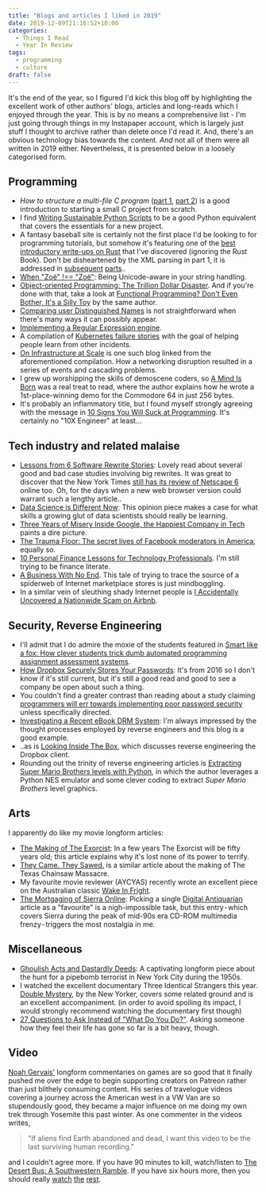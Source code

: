 ```yaml
---
title: "Blogs and articles I liked in 2019"
date: 2019-12-09T21:16:52+10:00
categories:
  - Things I Read
  - Year In Review
tags:
  - programming
  - culture
draft: false
---
```

It's the end of the year, so I figured I'd kick this blog off by highlighting the excellent work of other authors' blogs, articles and long-reads which I enjoyed through the year. This is by no means a comprehensive list - I'm just going through things in my Instapaper account, which is largely just stuff I thought to archive rather than delete once I'd read it. And, 
there's an obvious technology bias towards the content. *And* not all of them were all written in 2019 either. Nevertheless, it is presented below in a loosely categorised form.

## Programming

* *How to structure a multi-file C program* ([part 1](https://opensource.com/article/19/7/structure-multi-file-c-part-1), [part 2](https://opensource.com/article/19/7/structure-multi-file-c-part-2)) is a good introduction to starting a small C project from scratch.
* I find [Writing Sustainable Python Scripts](https://vincent.bernat.ch/en/blog/2019-sustainable-python-script) to be a good Python equivalent that covers the essentials for a new project.
* A fantasy baseball site is certainly not the first place I'd be looking to for programming tutorials, but somehow it's featuring one of the [best introductory write-ups on Rust](https://tht.fangraphs.com/baseball-coding-with-rust-intro/) that I've discovered (ignoring the Rust Book). Don't be disheartened by the XML parsing in part 1, it is addressed in [subsequent](https://tht.fangraphs.com/baseball-coding-with-rust-part-2/) [parts](https://tht.fangraphs.com/baseball-coding-with-rust-part-3/)..
* [When "Zoë" !== "Zoë"](https://withblue.ink/2019/03/11/why-you-need-to-normalize-unicode-strings.html): Being Unicode-aware in your string handling.
* [Object-oriented Programming: The Trillion Dollar Disaster](https://medium.com/better-programming/object-oriented-programming-the-trillion-dollar-disaster-92a4b666c7c7?). And if you're done with that, take a look at [Functional Programming? Don't Even Bother, It's a Silly Toy](https://medium.com/better-programming/fp-toy-7f52ea0a947e) by the same author.
* [Comparing user Distinguished Names](https://frasertweedale.github.io/blog-redhat/posts/2019-05-28-a-dn-is-not-a-string.html) is not straightforward when there's many ways it can possibly appear. 
* [Implementing a Regular Expression engine](https://deniskyashif.com/implementing-a-regular-expression-engine/).
* A compilation of [Kubernetes failure stories](https://github.com/hjacobs/kubernetes-failure-stories) with the goal of helping people learn from other incidents.
* [On Infrastructure at Scale](https://medium.com/@daniel.p.woods/on-infrastructure-at-scale-a-cascading-failure-of-distributed-systems-7cff2a3cd2df) is one such blog linked from the aforementioned compilation. How a networking disruption resulted in a series of events and cascading problems.
* I grew up worshipping the skills of demoscene coders, so [A Mind Is Born](https://linusakesson.net/scene/a-mind-is-born/) was a real treat to read, where the author explains how he wrote a 1st-place-winning demo for the Commodore 64 in just 256 bytes.
* It's probably an inflammatory title, but I found myself strongly agreeing with the message in [10 Signs You Will Suck at Programming](https://blog.usejournal.com/10-signs-you-will-suck-at-programming-5497a6a52c5c). It's certainly no "10X Engineer" at least...

## Tech industry and related malaise

* [Lessons from 6 Software Rewrite Stories](https://medium.com/@herbcaudill/lessons-from-6-software-rewrite-stories-635e4c8f7c22): Lovely read about several good and bad case studies involving big rewrites. It was great to discover that the New York Times [still has its review of Netscape 6](https://www.nytimes.com/2000/11/30/technology/state-of-the-art-netscape-6-browser-mixed-bag.html) online too. Oh, for the days when a new web browser version could warrant such a lengthy article..
* [Data Science is Different Now](https://veekaybee.github.io/2019/02/13/data-science-is-different/): This opinion piece makes a case for what skills a growing glut of data scientists should really be learning.
* [Three Years of Misery Inside Google, the Happiest Company in Tech](https://www.wired.com/story/inside-google-three-years-misery-happiest-company-tech/) paints a dire picture.
* [The Trauma Floor: The secret lives of Facebook moderators in America](https://www.theverge.com/2019/2/25/18229714/cognizant-facebook-content-moderator-interviews-trauma-working-conditions-arizona), equally so.
* [10 Personal Finance Lessons for Technology Professionals](https://www.troyhunt.com/10-personal-finance-lessons-for-technology-professionals/). I'm still trying to be finance literate.
* [A Business With No End](https://www.nytimes.com/interactive/2018/11/27/style/what-is-inside-this-internet-rabbit-hole.html). This tale of trying to trace the source of a spiderweb of Internet marketplace stores is just mindboggling.
* In a similar vein of sleuthing shady Internet people is [I Accidentally Uncovered a Nationwide Scam on Airbnb](https://www.vice.com/en_au/article/43k7z3/nationwide-fake-host-scam-on-airbnb).

## Security, Reverse Engineering

* I'll admit that I do admire the moxie of the students featured in [Smart like a fox: How clever students trick dumb automated programming assignment assessment systems](https://www.researchgate.net/publication/330752881_Smart_like_a_fox_How_clever_students_trick_dumb_automated_programming_assignment_assessment_systems).
* [How Dropbox Securely Stores Your Passwords](https://blogs.dropbox.com/tech/2016/09/how-dropbox-securely-stores-your-passwords/): It's from 2016 so I don't know if it's still current, but it's still a good read and good to see a company be open about such a thing.
* You couldn't find a greater contrast than reading about a study claiming [programmers will err towards implementing poor password security](https://www.zdnet.com/article/study-shows-programmers-will-take-the-easy-way-out-and-not-implement-proper-password-security/) unless specifically directed.
* [Investigating a Recent eBook DRM System](https://yingtongli.me/blog/2019/03/28/drm2.html): I'm always impressed by the thought processes employed by reverse engineers and this blog is a good example.
* ..as is [Looking Inside The Box](https://anvilventures.com/blog/looking-inside-the-box.html), which discusses reverse engineering the Dropbox client.
* Rounding out the trinity of reverse engineering articles is [Extracting Super Mario Brothers levels with Python](http://matthewearl.github.io/2018/06/28/smb-level-extractor/), in which the author leverages a Python NES emulator and some clever coding to extract *Super Mario Brothers* level graphics.

## Arts

I apparently do like my movie longform articles:

* [The Making of The Exorcist](https://www.americamagazine.org/arts-culture/2019/10/25/making-exorcist): In a few years The Exorcist will be fifty years old; this article explains why it's lost none of its power to terrify.
* [They Came. They Sawed.](https://www.texasmonthly.com/articles/they-came-they-sawed/) is a similar article about the making of The Texas Chainsaw Massacre.
* My favourite movie reviewer (AYCYAS) recently wrote an excellent piece on the Australian classic [Wake In Fright](https://andyoucallyourselfascientist.com/2019/11/13/wake-in-fright-1971/).
* [The Mortgaging of Sierra Online](https://www.filfre.net/2019/07/the-mortgaging-of-sierra-online/): Picking a single [Digital Antiquarian](https://www.filfre.net/) article as a "favourite" is a nigh-impossible task, but this entry - which covers Sierra during the peak of mid-90s era CD-ROM multimedia frenzy - triggers the most nostalgia in me.

## Miscellaneous

* [Ghoulish Acts and Dastardly Deeds](https://www.damninteresting.com/ghoulish-acts-dastardly-deeds/): A captivating longform piece about the hunt for a pipebomb terrorist in New York City during the 1950s.
* I watched the excellent documentary Three Identical Strangers this year. [Double Mystery](https://www.newyorker.com/magazine/1995/08/07/double-mystery), by the New Yorker, covers some related ground and is an excellent accompaniment. (in order to avoid spoiling its impact, I would strongly recommend watching the documentary first though)
* [27 Questions to Ask Instead of "What Do You Do?"](https://www.fastcompany.com/3054667/27-questions-to-ask-instead-of-what-do-you-do). Asking someone how they feel their life has gone so far is a bit heavy, though.

## Video

[Noah Gervais'](https://www.youtube.com/user/broadcaststsatic/feed) longform commentaries on games are so good that it finally pushed me over the edge to begin supporting creators on Patreon rather than just blithely consuming content. His series of travelogue videos covering a journey across the American west in a VW Van are so stupendously good, they became a major influence on me doing my own trek through Yosemite this past winter. As one commenter in the videos writes,

> "If aliens find Earth abandoned and dead, I want this video to be the last surviving human recording."

and I couldn't agree more. If you have 90 minutes to kill, watch/listen to [The Desert Bus: A Southwestern Ramble](https://www.youtube.com/watch?v=-naJR_rhkUM). If you have six hours more, then you should really [watch](https://www.youtube.com/watch?v=FD_-b06JJtE) [the](https://www.youtube.com/watch?v=89sOyZdtVA0) [rest](https://www.youtube.com/watch?v=ByRKF1INOcU).